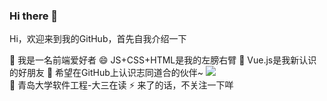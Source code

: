 ### Hi there 👋

<!--
**suilfly/suilfly** is a ✨ _special_ ✨ repository because its `README.md` (this file) appears on your GitHub profile.

-->
Hi，欢迎来到我的GitHub，首先自我介绍一下

 🌱 我是一名前端爱好者
 😄 JS+CSS+HTML是我的左膀右臂
 👯 Vue.js是我新认识的好朋友
 👯 希望在GitHub上认识志同道合的伙伴~                      ![](https://github-readme-stats.vercel.app/api?username=suilfly)              
 💬 青岛大学软件工程-大三在读
 ⚡ 来了的话，不关注一下咩          

